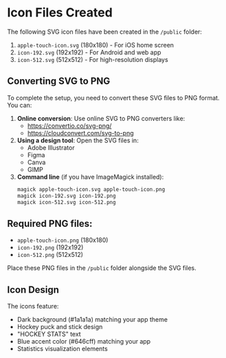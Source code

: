 # Icon Files Created

The following SVG icon files have been created in the `/public` folder:

1. `apple-touch-icon.svg` (180x180) - For iOS home screen
2. `icon-192.svg` (192x192) - For Android and web app
3. `icon-512.svg` (512x512) - For high-resolution displays

## Converting SVG to PNG

To complete the setup, you need to convert these SVG files to PNG format. You can:

1. **Online conversion**: Use online SVG to PNG converters like:
   - https://convertio.co/svg-png/
   - https://cloudconvert.com/svg-to-png
2. **Using a design tool**: Open the SVG files in:
   - Adobe Illustrator
   - Figma
   - Canva
   - GIMP
3. **Command line** (if you have ImageMagick installed):
   ```bash
   magick apple-touch-icon.svg apple-touch-icon.png
   magick icon-192.svg icon-192.png
   magick icon-512.svg icon-512.png
   ```

## Required PNG files:

- `apple-touch-icon.png` (180x180)
- `icon-192.png` (192x192)
- `icon-512.png` (512x512)

Place these PNG files in the `/public` folder alongside the SVG files.

## Icon Design

The icons feature:

- Dark background (#1a1a1a) matching your app theme
- Hockey puck and stick design
- "HOCKEY STATS" text
- Blue accent color (#646cff) matching your app
- Statistics visualization elements
